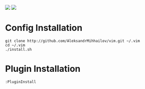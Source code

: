 [![](http://img.shields.io/badge/status-stable-brightgreen)](https://twitter.com/jet4fire)
[![](http://img.shields.io/badge/aleksandr-approved-orange.svg)](https://twitter.com/jet4fire)

# Config Installation

    git clone http://github.com/AleksandrMihhailov/vim.git ~/.vim
    cd ~/.vim
    ./install.sh

# Plugin Installation

    :PluginInstall
